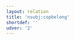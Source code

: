 ```yaml
---
layout: relation
title: 'nsubj:copbelong'
shortdef: ''
udver: '2'
---
```

<!-- Interlanguage links updated Út zář 29 18:41:29 CEST 2020 -->

